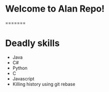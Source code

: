# Welcome to Alan Repo!
=======
# Deadly skills
* Java
* C#
* Python
* C
* Javascript
* Killing history using git rebase
